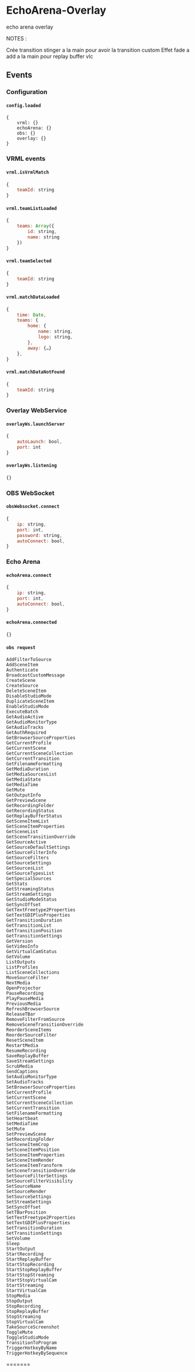 # EchoArena-Overlay
echo arena overlay

NOTES :

Crée transition stinger a la main pour avoir la transition custom
Effet fade a add a la main pour replay buffer vlc

## Events

### Configuration

#### `config.loaded`

```
{
    vrml: {}
    echoArena: {}
    obs: {}
    overlay: {}
}
```

### VRML events

#### `vrml.isVrmlMatch`

```js
{
    teamId: string
}
```

#### `vrml.teamListLoaded`

```js
{
    teams: Array({
        id: string,
        name: string
    })
}
```

#### `vrml.teamSelected`

```js
{
    teamId: string
}
```

#### `vrml.matchDataLoaded`

```js
{
    time: Date,
    teams: {
        home: {
            name: string,
            logo: string,
        },
        away: {…}
    },
}
```

#### `vrml.matchDataNotFound`

```js
{
    teamId: string
}
```

### Overlay WebService

#### `overlayWs.launchServer`

```js
{
    autoLaunch: bool,
    port: int
}
```

#### `overlayWs.listening`

```js
{}
```

### OBS WebSocket

#### `obsWebsocket.connect`

```js
{
    ip: string,
    port: int,
    password: string,
    autoConnect: bool,
}
```

### Echo Arena

#### `echoArena.connect`

```js
{
    ip: string,
    port: int,
    autoConnect: bool,
}
```

#### `echoArena.connected`

```js
{}
```

#### `obs request`
```
AddFilterToSource
AddSceneItem
Authenticate
BroadcastCustomMessage
CreateScene
CreateSource
DeleteSceneItem
DisableStudioMode
DuplicateSceneItem
EnableStudioMode
ExecuteBatch
GetAudioActive
GetAudioMonitorType
GetAudioTracks
GetAuthRequired
GetBrowserSourceProperties
GetCurrentProfile
GetCurrentScene
GetCurrentSceneCollection
GetCurrentTransition
GetFilenameFormatting
GetMediaDuration
GetMediaSourcesList
GetMediaState
GetMediaTime
GetMute
GetOutputInfo
GetPreviewScene
GetRecordingFolder
GetRecordingStatus
GetReplayBufferStatus
GetSceneItemList
GetSceneItemProperties
GetSceneList
GetSceneTransitionOverride
GetSourceActive
GetSourceDefaultSettings
GetSourceFilterInfo
GetSourceFilters
GetSourceSettings
GetSourcesList
GetSourceTypesList
GetSpecialSources
GetStats
GetStreamingStatus
GetStreamSettings
GetStudioModeStatus
GetSyncOffset
GetTextFreetype2Properties
GetTextGDIPlusProperties
GetTransitionDuration
GetTransitionList
GetTransitionPosition
GetTransitionSettings
GetVersion
GetVideoInfo
GetVirtualCamStatus
GetVolume
ListOutputs
ListProfiles
ListSceneCollections
MoveSourceFilter
NextMedia
OpenProjector
PauseRecording
PlayPauseMedia
PreviousMedia
RefreshBrowserSource
ReleaseTBar
RemoveFilterFromSource
RemoveSceneTransitionOverride
ReorderSceneItems
ReorderSourceFilter
ResetSceneItem
RestartMedia
ResumeRecording
SaveReplayBuffer
SaveStreamSettings
ScrubMedia
SendCaptions
SetAudioMonitorType
SetAudioTracks
SetBrowserSourceProperties
SetCurrentProfile
SetCurrentScene
SetCurrentSceneCollection
SetCurrentTransition
SetFilenameFormatting
SetHeartbeat
SetMediaTime
SetMute
SetPreviewScene
SetRecordingFolder
SetSceneItemCrop
SetSceneItemPosition
SetSceneItemProperties
SetSceneItemRender
SetSceneItemTransform
SetSceneTransitionOverride
SetSourceFilterSettings
SetSourceFilterVisibility
SetSourceName
SetSourceRender
SetSourceSettings
SetStreamSettings
SetSyncOffset
SetTBarPosition
SetTextFreetype2Properties
SetTextGDIPlusProperties
SetTransitionDuration
SetTransitionSettings
SetVolume
Sleep
StartOutput
StartRecording
StartReplayBuffer
StartStopRecording
StartStopReplayBuffer
StartStopStreaming
StartStopVirtualCam
StartStreaming
StartVirtualCam
StopMedia
StopOutput
StopRecording
StopReplayBuffer
StopStreaming
StopVirtualCam
TakeSourceScreenshot
ToggleMute
ToggleStudioMode
TransitionToProgram
TriggerHotkeyByName
TriggerHotkeyBySequence
```
=======